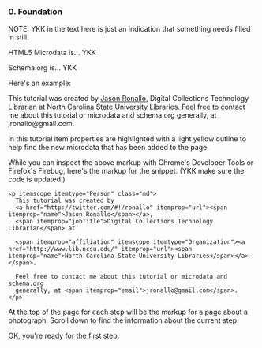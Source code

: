 ### 0. Foundation

NOTE: YKK in the text here is just an indication that something needs filled in still.

HTML5 Microdata is... YKK
  
Schema.org is... YKK  

Here's an example:

<p itemscope="" itemtype="Person" class="md">
  This tutorial was created by 
  <a href="http://twitter.com/#!/ronallo" itemprop="url"><span itemprop="name">Jason Ronallo</span></a>, 
  <span itemprop="jobTitle">Digital Collections Technology Librarian</span> at
  <span itemprop="affiliation" itemscope="" itemtype="Organization"><a href="http://www.lib.ncsu.edu/" itemprop="url"><span itemprop="name">North Carolina State University Libraries</span></a></span>. 
  Feel free to contact me about this tutorial or microdata and schema.org
  generally, at <span itemprop="email">jronallo@gmail.com</span>.
</p>

In this tutorial item properties are highlighted with a light yellow outline
to help find the new microdata that has been added to the page.


While you can inspect the above markup with Chrome's Developer Tools or 
Firefox's Firebug, here's the markup for the snippet. (YKK make sure the code is updated.)



    <p itemscope itemtype="Person" class="md">
      This tutorial was created by 
      <a href="http://twitter.com/#!/ronallo" itemprop="url"><span itemprop="name">Jason Ronallo</span></a>, 
      <span itemprop="jobTitle">Digital Collections Technology Librarian</span> at
      
      <span itemprop="affiliation" itemscope itemtype="Organization"><a href="http://www.lib.ncsu.edu/" itemprop="url"><span itemprop="name">North Carolina State University Libraries</span></a></span>. 
      
      Feel free to contact me about this tutorial or microdata and schema.org
      generally, at <span itemprop="email">jronallo@gmail.com</span>.
    </p>

    
At the top of the page for each step will be the markup for a page about a
photograph. Scroll down to find the information about the current step.

OK, you're ready for the [first step](/steps/1.html#step_instructions).